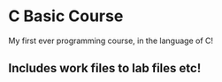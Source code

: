 # C Basic Course 
My first ever programming course, in the language of C!

## Includes work files to lab files etc! 

